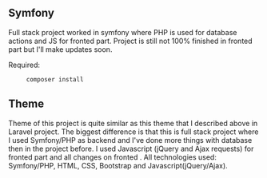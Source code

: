 ## Symfony

Full stack project worked in symfony where PHP is used for database actions and JS for fronted part.
Project is still not 100% finished in fronted part but I'll make updates soon.

Required: 
   
         composer install
         
## Theme

Theme of this project is quite similar as this theme that I described above in Laravel project. The
biggest difference is that this is full stack project where I used Symfony/PHP as backend and I've done
more things with database then in the project before.
I used Javascript (jQuery and Ajax requests) for fronted part and all changes on fronted .
All technologies used: Symfony/PHP, HTML, CSS, Bootstrap and Javascript(jQuery/Ajax).
